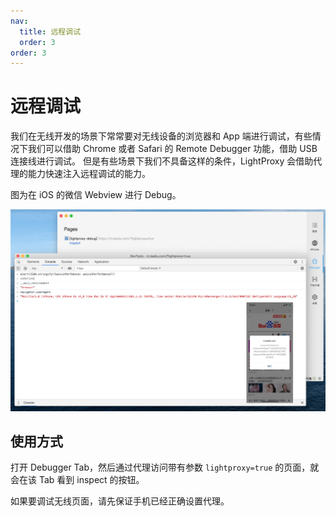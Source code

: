```yaml
---
nav:
  title: 远程调试
  order: 3
order: 3
---
```


# 远程调试

我们在无线开发的场景下常常要对无线设备的浏览器和 App 端进行调试，有些情况下我们可以借助 Chrome 或者 Safari 的 Remote Debugger 功能，借助 USB 连接线进行调试。
但是有些场景下我们不具备这样的条件，LightProxy 会借助代理的能力快速注入远程调试的能力。

图为在 iOS 的微信 Webview 进行 Debug。

![img](../imgs/remote-debug.png)

## 使用方式

打开 Debugger Tab，然后通过代理访问带有参数 `lightproxy=true` 的页面，就会在该 Tab 看到 inspect 的按钮。

如果要调试无线页面，请先保证手机已经正确设置代理。
